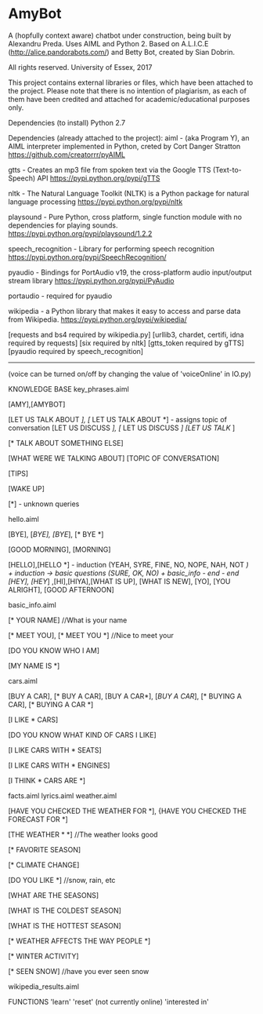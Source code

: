 # AmyBot
A (hopfully context aware) chatbot under construction, being built by Alexandru Preda.
Uses AIML and Python 2.
Based on A.L.I.C.E (http://alice.pandorabots.com/) and Betty Bot, created by Sian Dobrin.

All rights reserved.
University of Essex, 2017

This project contains external libraries or files, which have been attached to the project.
Please note that there is no intention of plagiarism, as each of them have been credited and attached for academic/educational purposes only.


Dependencies (to install)
Python 2.7

Dependencies (already attached to the project):
aiml - (aka Program Y), an AIML interpreter implemented in Python, creted by Cort Danger Stratton
https://github.com/creatorrr/pyAIML

gtts - Creates an mp3 file from spoken text via the Google TTS (Text-to-Speech) API
https://pypi.python.org/pypi/gTTS

nltk - The Natural Language Toolkit (NLTK) is a Python package for natural language processing
https://pypi.python.org/pypi/nltk

playsound - Pure Python, cross platform, single function module with no dependencies for playing sounds.
https://pypi.python.org/pypi/playsound/1.2.2

speech_recognition - Library for performing speech recognition
https://pypi.python.org/pypi/SpeechRecognition/

pyaudio - Bindings for PortAudio v19, the cross-platform audio input/output stream library
https://pypi.python.org/pypi/PyAudio

portaudio - required for pyaudio

wikipedia - a Python library that makes it easy to access and parse data from Wikipedia.
https://pypi.python.org/pypi/wikipedia/


[requests and bs4 required by wikipedia.py]
[urllib3, chardet, certifi, idna required by requests]
[six required by nltk]
[gtts_token required by gTTS]
[pyaudio required by speech_recognition]

----------------------------------------------------------------------------------------------------

(voice can be turned on/off by changing the value of 'voiceOnline' in IO.py)

KNOWLEDGE BASE
key_phrases.aiml

[AMY],[AMYBOT]

[LET US TALK ABOUT *], [* LET US TALK ABOUT *] - assigns topic of conversation
[LET US DISCUSS *], [* LET US DISCUSS *]
[LET US TALK* ]

[* TALK ABOUT SOMETHING ELSE]

[WHAT WERE WE TALKING ABOUT]
[TOPIC OF CONVERSATION]

[TIPS]

[WAKE UP]

[*] - unknown queries

hello.aiml

[BYE], [*BYE], [BYE*], [* BYE *]

[GOOD MORNING], [MORNING]

[HELLO],[HELLO *] - induction (YEAH, SYRE, FINE, NO, NOPE, NAH, NOT *)
	+ induction -> basic questions (SURE, OK, NO)
		+ basic_info
		- end
	- end
[HEY], [HEY*] ,[HI],[HIYA],[WHAT IS UP], [WHAT IS NEW], [YO], [YOU ALRIGHT], [GOOD AFTERNOON]

basic_info.aiml

[* YOUR NAME] //What is your name

[* MEET YOU], [* MEET YOU *] //Nice to meet your

[DO YOU KNOW WHO I AM]

[MY NAME IS *]

cars.aiml

[BUY A CAR], [* BUY A CAR], [BUY A CAR*], [*BUY A CAR*], [* BUYING A CAR], [* BUYING A CAR *]

[I LIKE * CARS]

[DO YOU KNOW WHAT KIND OF CARS I LIKE]

[I LIKE CARS WITH * SEATS]

[I LIKE CARS WITH * ENGINES]

[I THINK * CARS ARE *]

facts.aiml
lyrics.aiml
weather.aiml

[HAVE YOU CHECKED THE WEATHER FOR *], {HAVE YOU CHECKED THE FORECAST FOR *]

[THE WEATHER * *] //The weather looks good

[* FAVORITE SEASON]

[* CLIMATE CHANGE]

[DO YOU LIKE *] //snow, rain, etc

[WHAT ARE THE SEASONS]

[WHAT IS THE COLDEST SEASON]

[WHAT IS THE HOTTEST SEASON]

[* WEATHER AFFECTS THE WAY PEOPLE *]

[* WINTER ACTIVITY]

[* SEEN SNOW] //have you ever seen snow


wikipedia_results.aiml


FUNCTIONS
'learn'
'reset' (not currently online)
'interested in'




